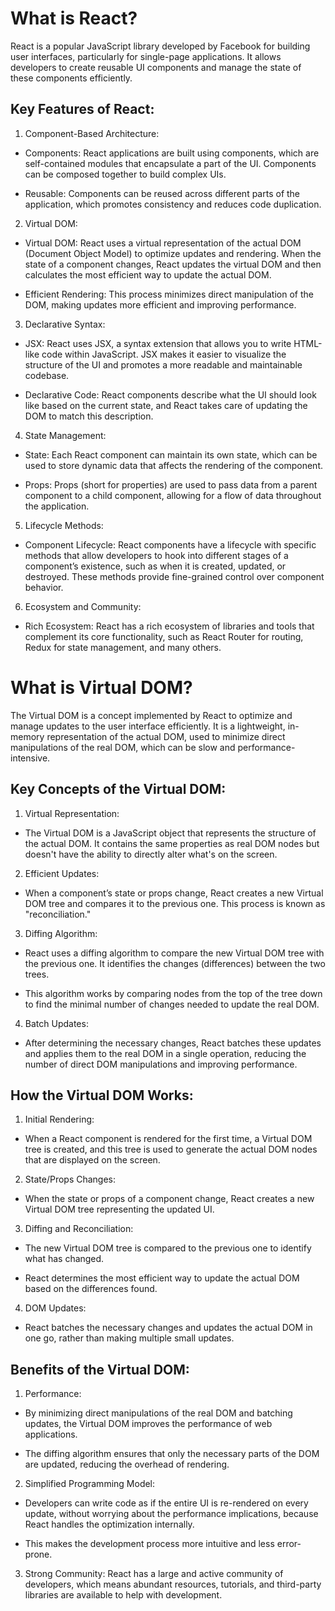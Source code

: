 # What is React?

React is a popular JavaScript library developed by Facebook for building user interfaces, particularly for single-page applications. It allows developers to create reusable UI components and manage the state of these components efficiently.

## Key Features of React:

1. Component-Based Architecture:

  - Components: React applications are built using components, which are self-contained modules that encapsulate a part of the UI. Components can be composed together to build complex UIs.

  - Reusable: Components can be reused across different parts of the application, which promotes consistency and reduces code duplication.

2. Virtual DOM:

  - Virtual DOM: React uses a virtual representation of the actual DOM (Document Object Model) to optimize updates and rendering. When the state of a component changes, React updates the virtual DOM and then calculates        the most efficient way to update the actual DOM.

  - Efficient Rendering: This process minimizes direct manipulation of the DOM, making updates more efficient and improving performance.

3. Declarative Syntax:

  - JSX: React uses JSX, a syntax extension that allows you to write HTML-like code within JavaScript. JSX makes it easier to visualize the structure of the UI and promotes a more readable and maintainable codebase.

  - Declarative Code: React components describe what the UI should look like based on the current state, and React takes care of updating the DOM to match this description.

4. State Management:

  - State: Each React component can maintain its own state, which can be used to store dynamic data that affects the rendering of the component.

  - Props: Props (short for properties) are used to pass data from a parent component to a child component, allowing for a flow of data throughout the application.

5. Lifecycle Methods:

  - Component Lifecycle: React components have a lifecycle with specific methods that allow developers to hook into different stages of a component’s existence, such as when it is created, updated, or destroyed. These         methods provide fine-grained control over component behavior.

6. Ecosystem and Community:

  - Rich Ecosystem: React has a rich ecosystem of libraries and tools that complement its core functionality, such as React Router for routing, Redux for state management, and many others.


# What is Virtual DOM?

The Virtual DOM is a concept implemented by React to optimize and manage updates to the user interface efficiently. It is a lightweight, in-memory representation of the actual DOM, used to minimize direct manipulations of the real DOM, which can be slow and performance-intensive.

## Key Concepts of the Virtual DOM:

1. Virtual Representation:

  - The Virtual DOM is a JavaScript object that represents the structure of the actual DOM. It contains the same properties as real DOM nodes but doesn't have the ability to directly alter what's on the screen.

2. Efficient Updates:

  - When a component’s state or props change, React creates a new Virtual DOM tree and compares it to the previous one. This process is known as "reconciliation."

3. Diffing Algorithm:

  - React uses a diffing algorithm to compare the new Virtual DOM tree with the previous one. It identifies the changes (differences) between the two trees.

  - This algorithm works by comparing nodes from the top of the tree down to find the minimal number of changes needed to update the real DOM.

4. Batch Updates:

  - After determining the necessary changes, React batches these updates and applies them to the real DOM in a single operation, reducing the number of direct DOM manipulations and improving performance.

## How the Virtual DOM Works:

1. Initial Rendering:

  - When a React component is rendered for the first time, a Virtual DOM tree is created, and this tree is used to generate the actual DOM nodes that are displayed on the screen.

2. State/Props Changes:

  - When the state or props of a component change, React creates a new Virtual DOM tree representing the updated UI.

3. Diffing and Reconciliation:

  - The new Virtual DOM tree is compared to the previous one to identify what has changed.

  - React determines the most efficient way to update the actual DOM based on the differences found.

4. DOM Updates:

  - React batches the necessary changes and updates the actual DOM in one go, rather than making multiple small updates.

## Benefits of the Virtual DOM:

1. Performance:

  - By minimizing direct manipulations of the real DOM and batching updates, the Virtual DOM improves the performance of web applications.

  - The diffing algorithm ensures that only the necessary parts of the DOM are updated, reducing the overhead of rendering.

2. Simplified Programming Model:

  - Developers can write code as if the entire UI is re-rendered on every update, without worrying about the performance implications, because React handles the optimization internally.

- This makes the development process more intuitive and less error-prone.

3. Strong Community: React has a large and active community of developers, which means abundant resources, tutorials, and third-party libraries are available to help with development.
